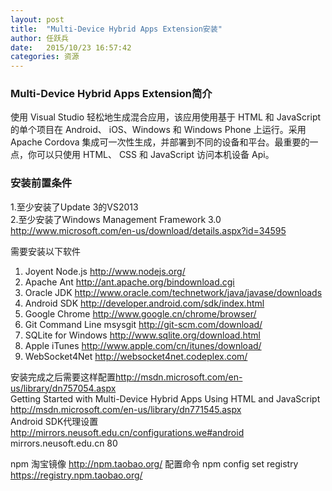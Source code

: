 ```yaml
---
layout: post
title:  "Multi-Device Hybrid Apps Extension安装"
author:	任跃兵
date:   2015/10/23 16:57:42 
categories: 资源
---
```



### Multi-Device Hybrid Apps Extension简介  
使用 Visual Studio 轻松地生成混合应用，该应用使用基于 HTML 和 JavaScript 的单个项目在 Android、 iOS、Windows 和 Windows Phone 上运行。采用 Apache Cordova 集成可一次性生成，并部署到不同的设备和平台。最重要的一点，你可以只使用 HTML、 CSS 和 JavaScript 访问本机设备 Api。

### 安装前置条件  
1.至少安装了Update 3的VS2013  
2.至少安装了Windows Management Framework 3.0 <http://www.microsoft.com/en-us/download/details.aspx?id=34595>


需要安装以下软件  
1. Joyent Node.js  <http://www.nodejs.org/>  
1. Apache Ant  <http://ant.apache.org/bindownload.cgi>  
1. Oracle JDK <http://www.oracle.com/technetwork/java/javase/downloads>    
1. Android SDK  <http://developer.android.com/sdk/index.html>  
1. Google Chrome  <http://www.google.cn/chrome/browser/>  
1. Git Command Line  msysgit  <http://git-scm.com/download/>  
1. SQLite for Windows  <http://www.sqlite.org/download.html>  
1. Apple iTunes  <http://www.apple.com/cn/itunes/download/>  
1. WebSocket4Net <http://websocket4net.codeplex.com/>  
 

安装完成之后需要这样配置<http://msdn.microsoft.com/en-us/library/dn757054.aspx>  
Getting Started with Multi-Device Hybrid Apps Using HTML and JavaScript <http://msdn.microsoft.com/en-us/library/dn771545.aspx>  
Android SDK代理设置 <http://mirrors.neusoft.edu.cn/configurations.we#android> mirrors.neusoft.edu.cn 80  

npm 淘宝镜像 http://npm.taobao.org/ 配置命令 npm config set registry https://registry.npm.taobao.org/